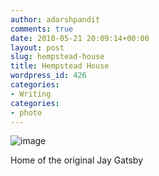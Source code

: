 ```yaml
---
author: adarshpandit
comments: true
date: 2010-05-21 20:09:14+00:00
layout: post
slug: hempstead-house
title: Hempstead House
wordpress_id: 426
categories:
- Writing
categories:
- photo
---
```


![image](http://activationenergy.files.wordpress.com/2010/05/wpid-2010-05-21-16-07-58.jpg)

Home of the original Jay Gatsby
